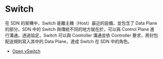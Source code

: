 # Switch

在 SDN 的架構中，Switch 是離主機（Host）最近的設備，並包含了 Data Plane 的部分。SDN 中的 Switch 與傳統不同的地方就在於，可以與 Control Plane 進行溝通。透過協定，Switch 可以與 Controller 溝通並依 Controller 要求，將封包配送規則寫入其中的 Data Plane，達成 Switch 在 SDN 中的角色。

* [Open vSwitch](https://github.com/imac-cloud/SDN-tutorial/tree/master/Switch/OpenvSwitch)